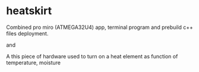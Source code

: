 # heatskirt
Combined pro miro (ATMEGA32U4) app, terminal program and prebuild c++ files deployment.

and

A this piece of hardware used to turn on a heat element as function of temperature, moisture